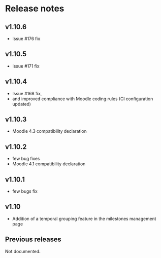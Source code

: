 # Release notes

## v1.10.6

- Issue #176 fix

## v1.10.5

- Issue #171 fix

## v1.10.4

- Issue #168 fix, 
- and improved compliance with Moodle coding rules (CI configuration updated)

## v1.10.3

- Moodle 4.3 compatibility declaration

## v1.10.2

- few bug fixes
- Moodle 4.1 compatibility declaration

## v1.10.1

- few bugs fix

## v1.10

- Addition of a temporal grouping feature in the milestones management page

## Previous releases

Not documented.
